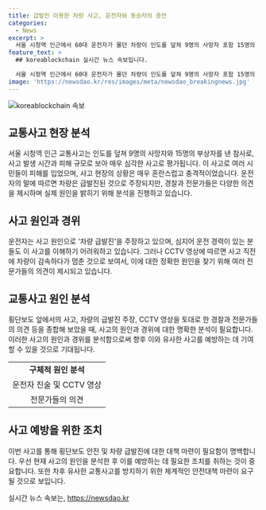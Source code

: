 ```yaml
---
title: 급발진 이용한 차량 사고, 운전자와 동승자의 증언
categories:
  - News
excerpt: >
  서울 시청역 인근에서 60대 운전자가 몰던 차량이 인도를 덮쳐 9명의 사망자 포함 15명의 사상자를 낸 교통사고가 발생했습니다. 사건은 시민들에게 충격을 안겨주었으며, 가해 차량 운전자는 사고 원인을 차량 급발진이라 주장했습니다. 그러나 CCTV 영상과 전문가들의 의견에 따르면 사고는 일반적인 급발진 사고와는 다른 양상을 보였습니다. 사고 현장은 대체로 정리되었지만 인도 옆의 안전펜스가 통째로 뽑혀 사고 당시의 충격을 짐작케 했습니다.
feature_text: >
  ## koreablockchain 실시간 뉴스 속보입니다.

  서울 시청역 인근에서 60대 운전자가 몰던 차량이 인도를 덮쳐 9명의 사망자 포함 15명의 사상자를 낸 교통사고가 발생했습니다. 사건은 시민들에게 충격을 안겨주었으며, 가해 차량 운전자는 사고 원인을 차량 급발진이라 주장했습니다. 그러나 CCTV 영상과 전문가들의 의견에 따르면 사고는 일반적인 급발진 사고와는 다른 양상을 보였습니다. 사고 현장은 대체로 정리되었지만 인도 옆의 안전펜스가 통째로 뽑혀 사고 당시의 충격을 짐작케 했습니다.
image: 'https://newsdao.kr/res/images/meta/newsdao_breakingnews.jpg'
---
```


<p><img src="https://newsdao.kr/res/images/meta/newsdao_breakingnews.jpg" alt="koreablockchain 속보" /></p>

<h2 data-ke-size="size26">교통사고 현장 분석</h2>

<p data-ke-size="size16">서울 시청역 인근 교통사고는 인도를 덮쳐 9명의 사망자와 15명의 부상자를 낸 참사로, 사고 발생 시간과 피해 규모로 보아 매우 심각한 사고로 평가됩니다. 이 사고로 여러 시민들이 피해를 입었으며, 사고 현장의 상황은 매우 혼란스럽고 충격적이었습니다. 운전자의 말에 따르면 차량은 급발진된 것으로 주장되지만, 경찰과 전문가들은 다양한 의견을 제시하며 실제 원인을 밝히기 위해 분석을 진행하고 있습니다.</p>

<h2 data-ke-size="size26">사고 원인과 경위</h2>

<p data-ke-size="size16">운전자는 사고 원인으로 '차량 급발진'을 주장하고 있으며, 심지어 운전 경력이 있는 분들도 이 사고를 이해하기 어려워하고 있습니다. 그러나 CCTV 영상에 따르면 사고 직전에 차량이 감속하다가 멈춘 것으로 보여서, 이에 대한 정확한 원인을 찾기 위해 여러 전문가들의 의견이 제시되고 있습니다.</p>

<h2 data-ke-size="size26">교통사고 원인 분석</h2>

<p data-ke-size="size16">횡단보도 앞에서의 사고, 차량의 급발진 주장, CCTV 영상을 토대로 한 경찰과 전문가들의 의견 등을 종합해 보았을 때, 사고의 원인과 경위에 대한 명확한 분석이 필요합니다. 이러한 사고의 원인과 경위를 분석함으로써 향후 이와 유사한 사고를 예방하는 데 기여할 수 있을 것으로 기대됩니다. </p>

<table>
<tbody>
<tr>
<td style="text-align: center; height: 17px;"><b>구체적 원인 분석</b></td>
</tr>
<tr>
<td style="text-align: center; height: 17px;">운전자 진술 및 CCTV 영상</td>
</tr>
<tr>
<td style="text-align: center; height: 17px;">전문가들의 의견</td>
</tr>
</tbody>
</table>

<h2 data-ke-size="size26">사고 예방을 위한 조치</h2>

<p data-ke-size="size16">이번 사고를 통해 횡단보도 안전 및 차량 급발진에 대한 대책 마련이 필요함이 명백합니다. 우선 현재 사고의 원인을 분석한 후 이를 예방하는 데 필요한 조치를 취하는 것이 중요합니다. 또한 차후 유사한 교통사고를 방지하기 위한 체계적인 안전대책 마련이 요구될 것으로 보입니다. </p>
실시간 뉴스 속보는, <a href="https://newsdao.kr" rel="dofollow">https://newsdao.kr</a>


